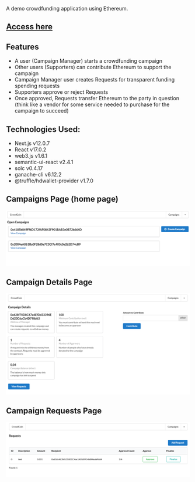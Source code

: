 A demo crowdfunding application using Ethereum.

## [Access here](https://eth-crowdfunding-9hyks3l5k-jcolla-holla.vercel.app/)

## Features
* A user (Campaign Manager) starts a crowdfunding campaign
* Other users (Supporters) can contribute Ethereum to support the campaign
* Campaign Manager user creates Requests for transparent funding spending requests
* Supporters approve or reject Requests
* Once approved, Requests transfer Ethereum to the party in question (think like a vendor for some service needed to purchase for the campaign to succeed)

## Technologies Used:
* Next.js v12.0.7
* React v17.0.2
* web3.js v1.6.1
* semantic-ui-react v2.4.1
* solc v0.4.17
* ganache-cli v6.12.2
* @truffle/hdwallet-provider v1.7.0

## Campaigns Page (home page)
![](assets/campaignsIndex.png)

## Campaign Details Page
![](assets/campaignShow.png)

## Campaign Requests Page
![](assets/requestsIndex.png)
